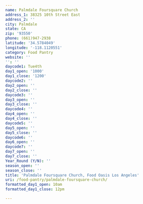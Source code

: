 ```yaml
---
name: Palmdale Foursquare Church
address_1: 38325 10th Street East
address_2: ''
city: Palmdale
state: CA
zip: '93550'
phone: (661)947-2938
latitude: '34.5784049'
longitude: '-118.1120551'
category: Food Pantry
website: ''
'': ''
daycode1: Tue4th
day1_open: '1000'
day1_close: '1200'
daycode2: ''
day2_open: ''
day2_close: ''
daycode3: ''
day3_open: ''
day3_close: ''
daycode4: ''
day4_open: ''
day4_close: ''
daycode5: ''
day5_open: ''
day5_close: ''
daycode6: ''
day6_open: ''
daycode7: ''
day7_open: ''
day7_close: ''
Year_Round (Y/N): ''
season_open: ''
season_close: ''
title: 'Palmdale Foursquare Church, Food Oasis Los Angeles'
uri: /food-pantry/palmdale-foursquare-church/
formatted_day1_open: 10am
formatted_day1_close: 12pm

---
```

